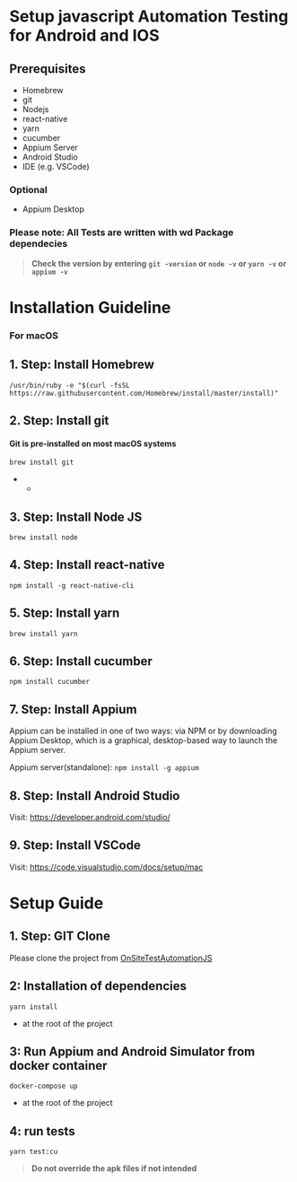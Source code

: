 # Setup javascript Automation Testing for Android and IOS

## Prerequisites
- Homebrew
- git
- Nodejs
- react-native
- yarn
- cucumber
- Appium Server
- Android Studio
- IDE (e.g. VSCode)

### Optional
- Appium Desktop

### Please note: All Tests are written with wd Package dependecies

> **Check the version by entering `git -version` or `node -v` or `yarn -v` or `appium -v`**

# Installation Guideline
### For macOS

## 1. Step: Install Homebrew
`/usr/bin/ruby -e "$(curl -fsSL https://raw.githubusercontent.com/Homebrew/install/master/install)"`

## 2. Step: Install git
#### Git is pre-installed on most macOS systems
`brew install git`
* -
## 3. Step: Install Node JS
`brew install node`

## 4. Step: Install react-native
`npm install -g react-native-cli`

## 5. Step: Install yarn
`brew install yarn`

## 6. Step: Install cucumber
`npm install cucumber`

## 7. Step: Install Appium
Appium can be installed in one of two ways: via NPM or by downloading Appium Desktop, which is a graphical, desktop-based way to launch the Appium server.

Appium server(standalone): `npm install -g appium`

## 8. Step: Install Android Studio
Visit: https://developer.android.com/studio/

## 9. Step: Install VSCode
Visit: https://code.visualstudio.com/docs/setup/mac


# Setup Guide

## 1. Step: GIT Clone
Please clone the project from [OnSiteTestAutomationJS](https://gitlab.hce.heidelbergcement.com/HCEmbrace/onsitetestautomationjs)

## 2: Installation of dependencies
```yarn install```

* at the root of the project

## 3: Run Appium and Android Simulator from docker container 
```docker-compose up```

* at the root of the project

## 4: run tests
```yarn test:cu```


> **Do not override the apk files if not intended**
